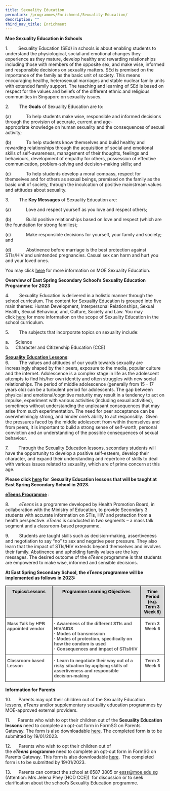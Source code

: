 ```yaml
---
title: Sexuality Education
permalink: /programmes/Enrichment/Sexuality-Education/
description: ""
third_nav_title: Enrichment
---
```

**Moe Sexuality Education in Schools**

1\.        Sexuality Education (SEd) in schools is about enabling students to understand the physiological, social and emotional changes they experience as they mature, develop healthy and rewarding relationships including those with members of the opposite sex, and make wise, informed and responsible decisions on sexuality matters. SEd is premised on the importance of the family as the basic unit of society. This means encouraging healthy, heterosexual marriages and stable nuclear family units with extended family support. The teaching and learning of SEd is based on respect for the values and beliefs of the different ethnic and religious communities in Singapore on sexuality issues.

2\.        The **Goals** of Sexuality Education are to:

(a)            To help students make wise, responsible and informed decisions through the provision of accurate, current and age-appropriate knowledge on human sexuality and the consequences of sexual activity;

(b)            To help students know themselves and build healthy and rewarding relationships through the acquisition of social and emotional skills of self-awareness, management of their thoughts, feelings and behaviours, development of empathy for others, possession of effective communication, problem-solving and decision-making skills; and

(c)            To help students develop a moral compass, respect for themselves and for others as sexual beings, premised on the family as the basic unit of society, through the inculcation of positive mainstream values and attitudes about sexuality.

3\.        The **Key Messages** of Sexuality Education are:

(a)            Love and respect yourself as you love and respect others;

(b)            Build positive relationships based on love and respect (which are the foundation for strong families);

(c)            Make responsible decisions for yourself, your family and society; and

(d)            Abstinence before marriage is the best protection against STIs/HIV and unintended pregnancies. Casual sex can harm and hurt you and your loved ones.

You may click [here](https://go.gov.sg/moe-sexuality-education) for more information on MOE Sexuality Education. 

**Overview of East Spring Secondary** **School’s** **Sexuality Education Programme for 2023**

  

4\.        Sexuality Education is delivered in a holistic manner through the school curriculum. The content for Sexuality Education is grouped into five main themes: Human Development, Interpersonal Relationships, Sexual Health, Sexual Behaviour, and, Culture, Society and Law. You may click [here](https://go.gov.sg/moe-sexuality-education-scope) for more information on the scope of Sexuality Education in the school curriculum.

5\.        The subjects that incorporate topics on sexuality include:

a.     Science <br>
b.     Character and Citizenship Education (CCE)

**<u>Sexuality Education Lessons</u>**:  
6\.        The values and attitudes of our youth towards sexuality are increasingly shaped by their peers, exposure to the media, popular culture and the internet. Adolescence is a complex stage in life as the adolescent attempts to find his/her own identity and often struggles with new social relationships. The period of middle adolescence (generally from 15 – 17 years old) can be a turbulent period for adolescents. The gap between physical and emotional/cognitive maturity may result in a tendency to act on impulse, experiment with various activities (including sexual activities), sometimes without understanding the unpleasant consequences that may arise from such experimentation. The need for peer acceptance can be overwhelmingly strong, and hinder one’s ability to act responsibly.  Given the pressures faced by the middle adolescent from within themselves and from peers, it is important to build a strong sense of self-worth, personal conviction and an understanding of the possible consequences of sexual behaviour.  

7\.        Through the Sexuality Education lessons, secondary students will have the opportunity to develop a positive self-esteem, develop their character, and expand their understanding and repertoire of skills to deal with various issues related to sexuality, which are of prime concern at this age.   

**Please click [here](/files/2023/2023%20ESSS%20Sex%20Ed.pdf) for  Sexuality Education lessons that will be taught at East Spring Secondary School in 2023.**  

**<u>eTeens Programme</u>** :  

8\.        _eTeens_ is a programme developed by Health Promotion Board, in collaboration with the Ministry of Education, to provide Secondary 3 students with accurate information on STIs, HIV and protection from a health perspective. _eTeens_ is conducted in two segments – a mass talk segment and a classroom-based programme.

9\.        Students are taught skills such as decision-making, assertiveness and negotiation to say “no” to sex and negative peer pressure. They also learn that the impact of STIs/HIV extends beyond themselves and involves their family. Abstinence and upholding family values are the key messages. The desired outcome of the _eTeens_ programme is that students are empowered to make wise, informed and sensible decisions.

**At East Spring Secondary School, the _eTeens_ programme will be implemented as follows in 2023:**

<style type="text/css">
.tg  {border-collapse:collapse;border-spacing:0;}
.tg td{border-color:black;border-style:solid;border-width:1px;font-family:Arial, sans-serif;font-size:14px;
  overflow:hidden;padding:10px 5px;word-break:normal;}
.tg th{border-color:black;border-style:solid;border-width:1px;font-family:Arial, sans-serif;font-size:14px;
  font-weight:normal;overflow:hidden;padding:10px 5px;word-break:normal;}
.tg .tg-osew{background-color:#FFF;color:#545454;font-weight:bold;text-align:center;vertical-align:top}
.tg .tg-phuu{background-color:#FFF;color:#545454;font-weight:bold;text-align:left;vertical-align:top}
.tg .tg-lf8r{background-color:#D9D9D9;color:#545454;font-weight:bold;text-align:center;vertical-align:top}
</style>
<table class="tg">
<thead>
  <tr>
    <th class="tg-lf8r"><span style="color:black">Topics/Lessons</span></th>
    <th class="tg-lf8r"><span style="color:black">Programme Learning Objectives</span></th>
    <th class="tg-lf8r"><span style="color:black">Time Period</span><br><span style="color:black">(e.g. Term 3 Week 9)</span></th>
  </tr>
</thead>
<tbody>
  <tr>
    <td class="tg-phuu">Mass Talk by HPB appointed vendor</td>
    <td class="tg-phuu">·       Awareness of the different STIs and HIV/AIDS<br>·       Modes of transmission<br>·       Modes of protection, specifically on how the condom is used<br>·       Consequences and impact of STIs/HIV</td>
    <td class="tg-osew">Term 3 Week 6</td>
  </tr>
  <tr>
    <td class="tg-phuu">Classroom-based Lesson</td>
    <td class="tg-phuu">·       Learn to negotiate their way out of a risky situation by applying skills of assertiveness and responsible decision-making</td>
    <td class="tg-osew">Term 3 Week 6</td>
  </tr>
</tbody>
</table>

**Information for Parents**

10.      Parents may opt their children out of the Sexuality Education lessons, _eTeens_ and/or supplementary sexuality education programmes by MOE-approved external providers.

11.      Parents who wish to opt their children out of the **Sexuality Education lessons** need to complete an opt-out form in FormSG on Parents Gateway. The form is also downloadable [here](/files/SEd%20opt%20out%20form.pdf). The completed form is to be submitted by 19/01/2023.

12.      Parents who wish to opt their children out of the **_eTeens_** **programme** need to complete an opt-out form in FormSG on Parents Gateway. This form is also downloadable [here](/files/2023/ESSS%20eTeens%20Cover%20Letter%20Sec%203s%20only.pdf).  The completed form is to be submitted by 19/01/2023.

13.      Parents can contact the school at 6587 3805 or esss@moe.edu.sg (Attention: Mrs Jelena Phey \[HOD CCE\])  for discussion or to seek clarification about the school’s Sexuality Education programme.